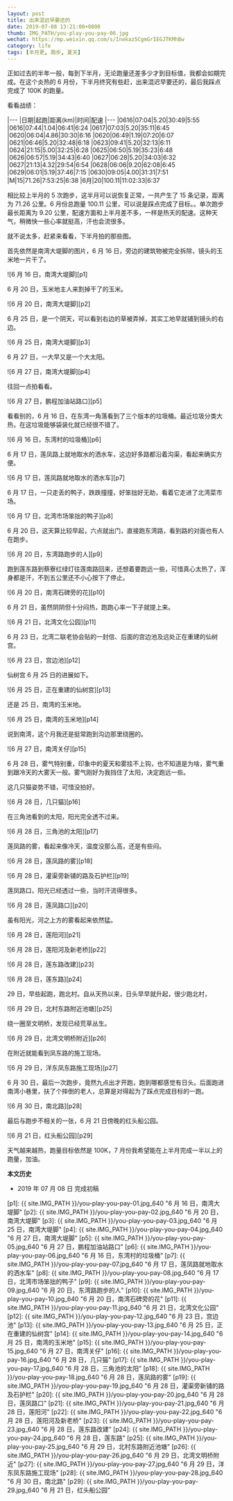 ```yaml
---
layout: post
title: 出来混迟早要还的
date: 2019-07-08 13:21:00+0800
thumb: IMG_PATH/you-play-you-pay-06.jpg
wechat: https://mp.weixin.qq.com/s/Inekaz5CgmGrIEGJTKMhBw
category: life
tags: [半月更, 跑步, 夏天]
---
```


正如过去的半年一般，每到下半月，无论跑量还差多少才到目标值，我都会如期完成。在这个炎热的 6 月份，下半月终究有些赶，出来混迟早要还的，最后我踩点完成了 100K 的跑量。

看看战绩：

|---
|日期|起跑|距离(km)|时间|配速
|---
|0616|07:04|5.20|30:49|5:55
|0616|07:44|1.04|06:41|6:24
|0617|07:03|5.20|35:11|6:45
|0620|06:04|4.86|30:30|6:16
|0620|06:49|1.19|07:20|6:07
|0621|06:46|5.20|32:48|6:18
|0623|09:41|5.20|32:13|6:11
|0624|21:15|5.00|32:25|6:28
|0625|06:50|5.19|35:23|6:48
|0626|06:57|5.19|34:43|6:40
|0627|06:28|5.20|34:03|6:32
|0627|21:13|4.32|29:54|6:54
|0628|06:06|9.20|62:08|6:45
|0629|06:01|5.19|37:46|7:15
|0630|09:05|4.00|31:31|7:51
|M|15|71.26|7:53:25|6:38
|6月|20|100.11|11:02:33|6:37

相比较上半月的 5 次跑步，这半月可以说恢复正常，一共产生了 15 条记录，距离为 71.26 公里。6 月份总跑量 100.11 公里，可以说是踩点完成了目标。。单次跑步最长距离为 9.20 公里，配速方面和上半月差不多，一样是热天的配速。这种天气，稍微快一些心率就挺高，汗也会流很多。

就不说太多，赶紧来看看，下半月拍的那些图。

首先依然是南湾大堤脚的图片，6 月 16 日，旁边的建筑物被完全拆除，镜头的玉米地一片干了。

![6 月 16 日，南湾大堤脚][p1]

6 月 20 日，玉米地主人来割掉干了的玉米。

![6 月 20 日，南湾大堤脚][p2]

6 月 25 日，是一个阴天，可以看到右边的草被弄掉，其实工地早就铺到镜头的右边。

![6 月 25 日，南湾大堤脚][p3]

6 月 27 日，一大早又是一个大太阳。

![6 月 27 日，南湾大堤脚][p4]

往回一点拍看看。

![6 月 27 日，鹏程加油站路口][p5]

看看别的，6 月 16 日，在东湾一角落看到了三个版本的垃圾桶。最近垃圾分类大热，在这垃圾能够袋装化就已经很不错了。

![6 月 16 日，东湾村的垃圾桶][p6]

6 月 17 日，莲凤路上就地取水的洒水车，这边好多路都沿着沟渠，看起来确实方便。

![6 月 17 日，莲凤路就地取水的洒水车][p7]

6 月 17 日，一只走丢的鸭子，跌跌撞撞，好笨拙好无助，看着它走进了北湾菜市场。

![6 月 17 日，北湾市场笨拙的鸭子][p8]

6 月 20 日，这天算比较早起，六点就出门，直接跑东湾路，看到路的对面也有人在跑步。

![6 月 20 日，东湾路跑步的人][p9]

跑到莲东路到蔡寮红绿灯往莲南路回来，还想着要跑远一些，可惜真心太热了，浑身都是汗，不到五公里还不小心按下了停止。

![6 月 20 日，南湾石碑旁的花][p10]

6 月 21 日，虽然阴阴但十分闷热，跑跑心率一下子就提上来。

![6 月 21 日，北湾文化公园][p11]

6 月 23 日，北湾二联老协会贴的一封信、后面的宫边池及远处正在重建的仙树宫。

![6 月 23 日，宫边池][p12]

仙树宫 6 月 25 日的进展如下。

![6 月 25 日，正在重建的仙树宫][p13]

还是 25 日，南湾的玉米地。

![6 月 25 日，南湾的玉米地][p14]

说到南湾，这个月我还是挺常跑到沟边那里绕圈的。

![6 月 27 日，南湾关仔][p15]

6 月 28 日，雾气特别重，印象中的夏天和雾挂不上钩，也不知道是为啥，雾气重到跟冷天的大雾天一般。雾气刚好为我挡住了太阳，决定跑远一些。

这几只猫姿势不错，可惜没拍好。

![6 月 28 日，几只猫][p16]

在三角池看到的太阳，阳光完全透不过来。

![6 月 28 日，三角池的太阳][p17]

莲凤路的雾，看起来像冷天，温度没那么高，还是有些闷。

![6 月 28 日，莲凤路的雾][p18]

![6 月 28 日，灌渠旁新铺的路及石护栏][p19]

莲凤路口，阳光已经透过一些，当时汗流得很多。

![6 月 28 日，莲凤路口][p20]

虽有阳光，河之上方的雾看起来依然猛。

![6 月 28 日，莲阳河][p21]

![6 月 28 日，莲阳河及新老桥][p22]

![6 月 28 日，莲东路改建][p23]

![6 月 28 日，莲东路][p24]

29 日，早些起跑，跑北村。自从天热以来，日头早早就升起，很少跑北村，

![6 月 29 日，北村东路附近池塘][p25]

绕一圈至文明桥，发现已经荒草丛生。

![6 月 29 日，北湾文明桥附近][p26]

在附近就能看到凤东路的施工现场。

![6 月 29 日，洋东凤东路施工现场][p27]

6 月 30 日，最后一次跑步，竟然九点出才开跑，跑到哪都感觉有日头。后面跑进南湾小巷里，扶了个摔倒的老人，总算是对得起为了踩点完成目标的一跑。

![6 月 30 日，南北路][p28]

最后与跑步不相关的一张，6 月 21 日傍晚的红头船公园。

![6 月 21 日，红头船公园][p29]

天气越来越热，跑量目标依然是 100K，7 月份我希望能在上半月完成一半以上的跑量，加油。

**本文历史**

* 2019 年 07 月 08 日 完成初稿

[p1]: {{ site.IMG_PATH }}/you-play-you-pay-01.jpg_640 "6 月 16 日，南湾大堤脚"
[p2]: {{ site.IMG_PATH }}/you-play-you-pay-02.jpg_640 "6 月 20 日，南湾大堤脚"
[p3]: {{ site.IMG_PATH }}/you-play-you-pay-03.jpg_640 "6 月 25 日，南湾大堤脚"
[p4]: {{ site.IMG_PATH }}/you-play-you-pay-04.jpg_640 "6 月 27 日，南湾大堤脚"
[p5]: {{ site.IMG_PATH }}/you-play-you-pay-05.jpg_640 "6 月 27 日，鹏程加油站路口"
[p6]: {{ site.IMG_PATH }}/you-play-you-pay-06.jpg_640 "6 月 16 日，东湾村的垃圾桶"
[p7]: {{ site.IMG_PATH }}/you-play-you-pay-07.jpg_640 "6 月 17 日，莲凤路就地取水的洒水车"
[p8]: {{ site.IMG_PATH }}/you-play-you-pay-08.jpg_640 "6 月 17 日，北湾市场笨拙的鸭子"
[p9]: {{ site.IMG_PATH }}/you-play-you-pay-09.jpg_640 "6 月 20 日，东湾路跑步的人"
[p10]: {{ site.IMG_PATH }}/you-play-you-pay-10.jpg_640 "6 月 20 日，南湾石碑旁的花"
[p11]: {{ site.IMG_PATH }}/you-play-you-pay-11.jpg_640 "6 月 21 日，北湾文化公园"
[p12]: {{ site.IMG_PATH }}/you-play-you-pay-12.jpg_640 "6 月 23 日，宫边池"
[p13]: {{ site.IMG_PATH }}/you-play-you-pay-13.jpg_640 "6 月 25 日，正在重建的仙树宫"
[p14]: {{ site.IMG_PATH }}/you-play-you-pay-14.jpg_640 "6 月 25 日，南湾的玉米地"
[p15]: {{ site.IMG_PATH }}/you-play-you-pay-15.jpg_640 "6 月 27 日，南湾关仔"
[p16]: {{ site.IMG_PATH }}/you-play-you-pay-16.jpg_640 "6 月 28 日，几只猫"
[p17]: {{ site.IMG_PATH }}/you-play-you-pay-17.jpg_640 "6 月 28 日，三角池的太阳"
[p18]: {{ site.IMG_PATH }}/you-play-you-pay-18.jpg_640 "6 月 28 日，莲凤路的雾"
[p19]: {{ site.IMG_PATH }}/you-play-you-pay-19.jpg_640 "6 月 28 日，灌渠旁新铺的路及石护栏"
[p20]: {{ site.IMG_PATH }}/you-play-you-pay-20.jpg_640 "6 月 28 日，莲凤路口"
[p21]: {{ site.IMG_PATH }}/you-play-you-pay-21.jpg_640 "6 月 28 日，莲阳河"
[p22]: {{ site.IMG_PATH }}/you-play-you-pay-22.jpg_640 "6 月 28 日，莲阳河及新老桥"
[p23]: {{ site.IMG_PATH }}/you-play-you-pay-23.jpg_640 "6 月 28 日，莲东路改建"
[p24]: {{ site.IMG_PATH }}/you-play-you-pay-24.jpg_640 "6 月 28 日，莲东路"
[p25]: {{ site.IMG_PATH }}/you-play-you-pay-25.jpg_640 "6 月 29 日，北村东路附近池塘"
[p26]: {{ site.IMG_PATH }}/you-play-you-pay-26.jpg_640 "6 月 29 日，北湾文明桥附近"
[p27]: {{ site.IMG_PATH }}/you-play-you-pay-27.jpg_640 "6 月 29 日，洋东凤东路施工现场"
[p28]: {{ site.IMG_PATH }}/you-play-you-pay-28.jpg_640 "6 月 30 日，南北路"
[p29]: {{ site.IMG_PATH }}/you-play-you-pay-29.jpg_640 "6 月 21 日，红头船公园"
